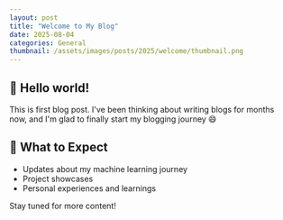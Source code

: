 ```yaml
---
layout: post
title: "Welcome to My Blog"
date: 2025-08-04
categories: General
thumbnail: /assets/images/posts/2025/welcome/thumbnail.png
---
```


## 👋 Hello world!
This is first blog post. I've been thinking about writing blogs for months now, and I'm glad to finally start my blogging journey 😄

## 🔭 What to Expect

- Updates about my machine learning journey
- Project showcases
- Personal experiences and learnings

Stay tuned for more content!
